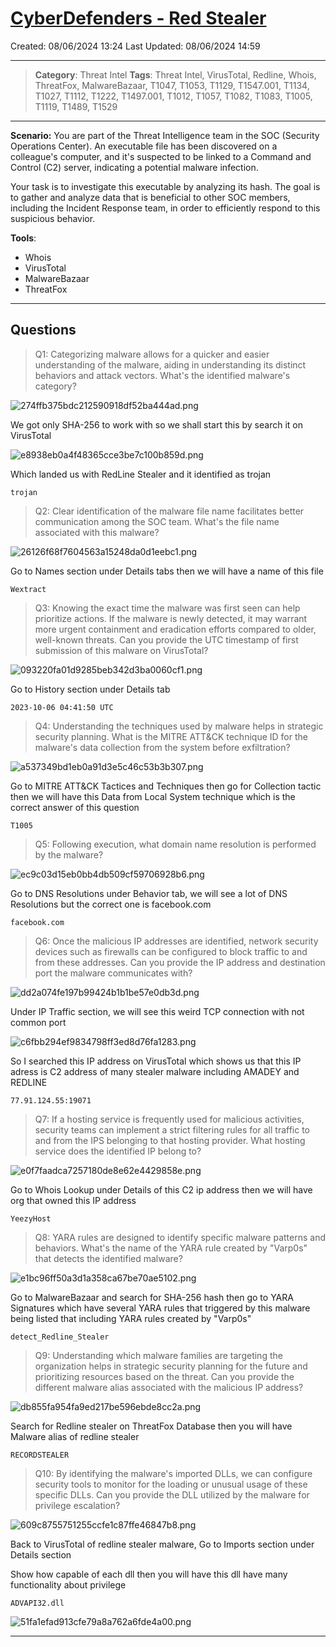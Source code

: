 # [CyberDefenders - Red Stealer](https://cyberdefenders.org/blueteam-ctf-challenges/red-stealer/)
Created: 08/06/2024 13:24
Last Updated: 08/06/2024 14:59
* * *
>**Category**: Threat Intel
>**Tags**: Threat Intel, VirusTotal, Redline, Whois, ThreatFox, MalwareBazaar, T1047, T1053, T1129, T1547.001, T1134, T1027, T1112, T1222, T1497.001, T1012, T1057, T1082, T1083, T1005, T1119, T1489, T1529
* * *
**Scenario:**
You are part of the Threat Intelligence team in the SOC (Security Operations Center). An executable file has been discovered on a colleague's computer, and it's suspected to be linked to a Command and Control (C2) server, indicating a potential malware infection.

Your task is to investigate this executable by analyzing its hash. The goal is to gather and analyze data that is beneficial to other SOC members, including the Incident Response team, in order to efficiently respond to this suspicious behavior.

**Tools**:
- Whois
- VirusTotal
- MalwareBazaar
- ThreatFox

* * *
## Questions
>Q1: Categorizing malware allows for a quicker and easier understanding of the malware, aiding in understanding its distinct behaviors and attack vectors. What's the identified malware's category?

![274ffb375bdc212590918df52ba444ad.png](../../_resources/274ffb375bdc212590918df52ba444ad.png)

We got only SHA-256 to work with so we shall start this by search it on VirusTotal

![e8938eb0a4f48365cce3be7c100b859d.png](../../_resources/e8938eb0a4f48365cce3be7c100b859d.png)

Which landed us with RedLine Stealer and it identified as trojan

```
trojan
```

>Q2: Clear identification of the malware file name facilitates better communication among the SOC team. What's the file name associated with this malware?

![26126f68f7604563a15248da0d1eebc1.png](../../_resources/26126f68f7604563a15248da0d1eebc1.png)

Go to Names section under Details tabs then we will have a name of this file

```
Wextract
```

>Q3: Knowing the exact time the malware was first seen can help prioritize actions. If the malware is newly detected, it may warrant more urgent containment and eradication efforts compared to older, well-known threats. Can you provide the UTC timestamp of first submission of this malware on VirusTotal?

![093220fa01d9285beb342d3ba0060cf1.png](../../_resources/093220fa01d9285beb342d3ba0060cf1.png)

Go to History section under Details tab

```
2023-10-06 04:41:50 UTC
```

>Q4: Understanding the techniques used by malware helps in strategic security planning. What is the MITRE ATT&CK technique ID for the malware's data collection from the system before exfiltration?

![a537349bd1eb0a91d3e5c46c53b3b307.png](../../_resources/a537349bd1eb0a91d3e5c46c53b3b307.png)

Go to MITRE ATT&CK Tactices and Techniques then go for Collection tactic then we will have this Data from Local System technique which is the correct answer of this question

```
T1005
```

>Q5: Following execution, what domain name resolution is performed by the malware?

![ec9c03d15eb0bb4db509cf59706928b6.png](../../_resources/ec9c03d15eb0bb4db509cf59706928b6.png)

Go to DNS Resolutions under Behavior tab, we will see a lot of DNS Resolutions but the correct one is facebook.com

```
facebook.com
```

>Q6: Once the malicious IP addresses are identified, network security devices such as firewalls can be configured to block traffic to and from these addresses. Can you provide the IP address and destination port the malware communicates with?

![dd2a074fe197b99424b1b1be57e0db3d.png](../../_resources/dd2a074fe197b99424b1b1be57e0db3d.png)

Under IP Traffic section, we will see this weird TCP connection with not common port

![c6fbb294ef9834798ff3ed8d76fa1283.png](../../_resources/c6fbb294ef9834798ff3ed8d76fa1283.png)

So I searched this IP address on VirusTotal which shows us that this IP adress is C2 address of many stealer malware including AMADEY and REDLINE

```
77.91.124.55:19071
```

>Q7: If a hosting service is frequently used for malicious activities, security teams can implement a strict filtering rules for all traffic to and from the IPS belonging to that hosting provider. What hosting service does the identified IP belong to?

![e0f7faadca7257180de8e62e4429858e.png](../../_resources/e0f7faadca7257180de8e62e4429858e.png)

Go to Whois Lookup under Details of this C2 ip address then we will have org that owned this IP address

```
YeezyHost
```

>Q8: YARA rules are designed to identify specific malware patterns and behaviors. What's the name of the YARA rule created by "Varp0s" that detects the identified malware?

![e1bc96ff50a3d1a358ca67be70ae5102.png](../../_resources/e1bc96ff50a3d1a358ca67be70ae5102.png)

Go to MalwareBazaar and search for SHA-256 hash then go to YARA Signatures which have several YARA rules that triggered by this malware being listed that including YARA rules created by "Varp0s"

```
detect_Redline_Stealer
```

>Q9: Understanding which malware families are targeting the organization helps in strategic security planning for the future and prioritizing resources based on the threat. Can you provide the different malware alias associated with the malicious IP address?

![db855fa954fa9ed217be596ebde8cc2a.png](../../_resources/db855fa954fa9ed217be596ebde8cc2a.png)

Search for Redline stealer on ThreatFox Database then you will have Malware alias of redline stealer

```
RECORDSTEALER
```

>Q10: By identifying the malware's imported DLLs, we can configure security tools to monitor for the loading or unusual usage of these specific DLLs. Can you provide the DLL utilized by the malware for privilege escalation?

![609c8755751255ccfe1c87ffe46847b8.png](../../_resources/609c8755751255ccfe1c87ffe46847b8.png)

Back to VirusTotal of redline stealer malware, Go to Imports section under Details section

Show how capable of each dll then you will have this dll have many functionality about privilege

```
ADVAPI32.dll
```


![51fa1efad913cfe79a8a762a6fde4a00.png](../../_resources/51fa1efad913cfe79a8a762a6fde4a00.png)
* * *
